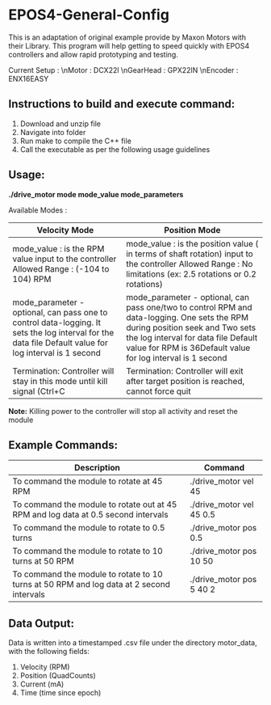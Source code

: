 # EPOS4-General-Config

This is an adaptation of original example provide by Maxon Motors with their Library. This program will help getting to speed quickly with EPOS4 controllers and allow rapid prototyping and testing. 

Current Setup :
\nMotor : DCX22l
\nGearHead : GPX22lN
\nEncoder : ENX16EASY 


## Instructions to build and execute command:
1. Download and unzip file
2. Navigate into folder
3. Run make to compile the C++ file
4. Call the executable as per the following usage guidelines

## Usage:

**./drive_motor mode mode_value mode_parameters**

Available Modes :

| Velocity Mode                                                                                                                                          | Position Mode                                                                                                                                                                                                                  |
|--------------------------------------------------------------------------------------------------------------------------------------------------------|--------------------------------------------------------------------------------------------------------------------------------------------------------------------------------------------------------------------------------|
|  mode_value : is the RPM value input to the controller Allowed Range : (-104 to 104) RPM                                                               |  mode_value : is the position value ( in terms of shaft rotation) input to the controller Allowed Range : No limitations (ex: 2.5 rotations or 0.2 rotations)                                                                  |
|  mode_parameter - optional, can pass one to control data-logging. It sets the log interval for the data file Default value for log interval is 1 second |  mode_parameter - optional, can pass one/two to control RPM and data-logging. One sets the RPM during position seek and Two sets the log interval for data file Default value for RPM is 36Default value for log interval is 1 second |
| Termination: Controller will stay in this mode until kill signal (Ctrl+C                                                                               | Termination: Controller will exit after target position is reached, cannot force quit                                                                                                                                          |

**Note:** Killing power to the controller will stop all activity and reset the module

## Example Commands:

| Description                                                                        | Command                  |
|------------------------------------------------------------------------------------|--------------------------|
| To command the module to rotate at 45 RPM                                          | ./drive_motor vel 45     |
| To command the module to rotate out at 45 RPM and log data at 0.5 second intervals | ./drive_motor vel 45 0.5 |
| To command the module to rotate to 0.5 turns                                       | ./drive_motor pos 0.5    |
| To command the module to rotate to 10 turns at 50 RPM                              | ./drive_motor pos 10 50  |
| To command the module to rotate to 10 turns at 50 RPM and log data at 2 second intervals                             | ./drive_motor pos 5 40 2 |

## Data Output:

Data is written into a timestamped .csv file under the directory motor_data, with the following fields:
1. Velocity (RPM)
2. Position (QuadCounts)
3. Current (mA)
4. Time (time since epoch)



